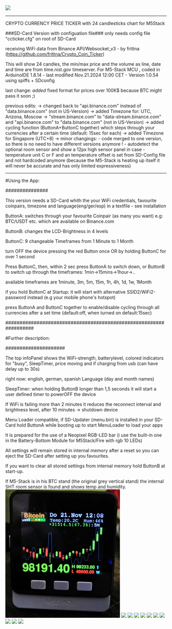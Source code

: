 ![](preview/IMG_M.jpg)

----------------------------------------------------------------------------------------------------------------------------
CRYPTO CURRENCY PRICE TICKER with 24 candlesticks chart for M5Stack

###SD-Card Version with configuation file###
only needs config file "ccticker.cfg" on root of SD-Card
 
receiving WiFi data from Binance API/Websocket_v3 - by frittna (https://github.com/frittna/Crypto_Coin_Ticker)

This will show 24 candles, the min/max price and the volume as line, date and time are from time.nist.gov timeserver.
For M5-Stack MCU , coded in ArduinoIDE 1.8.14 - last modified Nov.21.2024 12:00 CET - Version 1.0.54 using spiffs + SDconfig

last change: *added* fixed format for prices over 100K$ because BTC might pass it soon ;)

previous edits: -> changed back to "api.binance.com" instead of "data.binance.com" (not in US-Version)
                -> added Timezone for: UTC, Arizona, Moscow
                -> "stream.binance.com" to "data-stream.binance.com" and "api.binance.com" to "data.binance.com" (not in US-Version)
                -> added cycling function (ButtonA+ButtonC together) which steps through your currencies after a certain time (default: 15sec for each)
                -> added Timezone for Singapore (UTC+8)
                -> minor changings: - code merged to one version, so there is no need to have different versions anymore !
                                    - autodetect the optional room sensor and show a 12px high sensor panel in case
                                    - temperature unit C or F and an temperature offset is set from SD-Config file and not hardcoded anymore
                                      (because the M5-Stack is heating up itself it will never be accurate and has only limited expressiveness)



----------------------------------------------------------------------------------------------------------------------------

#Using the App:

###############

This version needs a SD-Card whith the your WiFi credentials, favourite coinpairs, timezone and language(eng/ger/esp) in a textfile - see installation

ButtonA: switches through your favourite Coinpair (as many you want) e.g: BTC/USDT etc. which are available on Binance.com

ButtonB: changes the LCD-Brightness in 4 levels

ButtonC: 9 changeable Timeframes from 1 Minute to 1 Month

turn OFF the device pressing the red Button once OR by holding ButtonC for over 1 second

Press ButtonC, then, within 2 sec press ButtonA to switch down, or ButtonB to switch up through the timeframes: 1min->15mins->1hour->..

available timeframes are 1minute, 3m, 5m, 15m, 1h, 4h, 1d, 1w, 1Month

if you hold ButtonC at Startup: it will start with alternative SSID2/WiFi2-password instead (e.g your mobile phone's hotspot)

press ButtonA and ButtonC together to enable/disable cycling through all currencies after a set time (default:off, when turned on default:15sec)



##################################################################

#Further description:

#####################


The top infoPanel shows the WiFi-strength, batterylevel, colored indicators for "busy", SleepTimer, price moving and if charging from usb (can have delay up to 30s)

right now: english, german, spanish Language (day and month names)

SleepTimer: when holding ButtonB longer than 1,5 seconds it will start a user defined timer to powerOFF the device

If WiFi is failing more than 2 minutes it reduces the reconnect interval and brightness level, after 10 minutes -> shutdown device

Menu Loader compatible, if SD-Updater (menu.bin) is installed in your SD-Card hold ButtonA while booting up to start MenuLoader to load your apps

It is prepared for the use of a Neopixel RGB-LED bar (i use the built-in one in the Battery-Bottom Module for M5Stack/Fire with rgb 10 LEDs)

All settings will remain stored in internal memory after a reset so you can eject the SD-Card after setting up you favourites.

If you want to clear all stored settings from internal memory hold ButtonB at start-up.

If M5-Stack is in his BTC stand (the original grey vertical stand) the internal SHT room sensor is found and shows temp and humidity.
![](preview/IMG_Nov24.jpg)
![](preview/IMG_0.jpg)
![](preview/IMG_2.jpg)
![](preview/IMG_3.jpg)
![](preview/IMG_4.jpg)
![](preview/IMG_5.jpg)
![](preview/IMG_6.jpg)
![](preview/IMG_7.jpg)
![](preview/IMG_81.jpg)
![](preview/IMG_8.jpg)
![](preview/Sensor.jpg)
